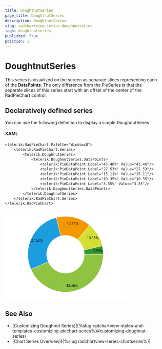 ```yaml
---
title: DoughtnutSeries
page_title: DoughtnutSeries
description: DoughtnutSeries
slug: radchartview-series-doughnutseries
tags: doughtnutseries
published: True
position: 1
---
```


# DoughtnutSeries

This series is visualized on the screen as separate slices representing each of the __DataPoints__. The only difference from the PieSeries is that the separate slices of this series start with an offset of the center of the RadPieChart control.
      

## Declaratively defined series

You can use the following definition to display a simple DoughnutSeries

#### __XAML__
	<telerik:RadPieChart Palette="Windows8">
		<telerik:RadPieChart.Series>
			<telerik:DoughnutSeries>
				<telerik:DoughnutSeries.DataPoints>
					<telerik:PieDataPoint Label="43.46%" Value="43.46"/>
					<telerik:PieDataPoint Label="27.53%" Value="27.53"/>
					<telerik:PieDataPoint Label="15.11%" Value="15.11"/>
					<telerik:PieDataPoint Label="10.35%" Value="10.35"/>
					<telerik:PieDataPoint Label="3.55%" Value="3.55"/>
				</telerik:DoughnutSeries.DataPoints>
			</telerik:DoughnutSeries>
		</telerik:RadPieChart.Series>
	</telerik:RadPieChart>

![radchartview-series-doughnutseries](images/radchartview-series-doughnutseries.png)

## See Also

 * [Customizing Doughnut Series]({%slug radchartview-styles-and-templates-customizing-piechart-series%}#customizing-doughnut-series)
 * [Chart Series Overview]({%slug radchartview-series-chartseries%})
